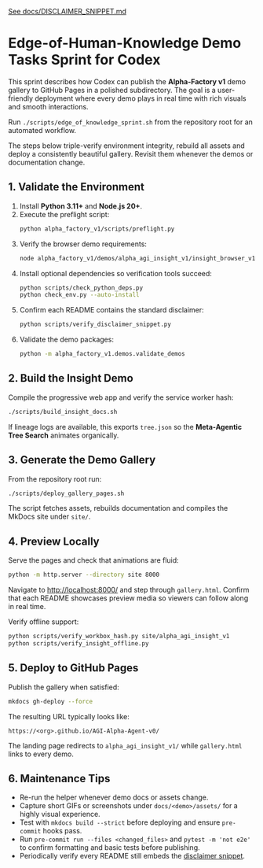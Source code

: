 [See docs/DISCLAIMER_SNIPPET.md](../docs/DISCLAIMER_SNIPPET.md)

# Edge-of-Human-Knowledge Demo Tasks Sprint for Codex

This sprint describes how Codex can publish the **Alpha-Factory v1** demo gallery to GitHub Pages in a polished subdirectory. The goal is a user-friendly deployment where every demo plays in real time with rich visuals and smooth interactions.

Run `./scripts/edge_of_knowledge_sprint.sh` from the repository root for an automated workflow.

The steps below triple-verify environment integrity, rebuild all assets and deploy a consistently beautiful gallery. Revisit them whenever the demos or documentation change.

## 1. Validate the Environment
1. Install **Python 3.11+** and **Node.js 20+**.
2. Execute the preflight script:
   ```bash
   python alpha_factory_v1/scripts/preflight.py
   ```
3. Verify the browser demo requirements:
   ```bash
   node alpha_factory_v1/demos/alpha_agi_insight_v1/insight_browser_v1/build/version_check.js
   ```
4. Install optional dependencies so verification tools succeed:
   ```bash
   python scripts/check_python_deps.py
   python check_env.py --auto-install
   ```
5. Confirm each README contains the standard disclaimer:
   ```bash
   python scripts/verify_disclaimer_snippet.py
   ```
6. Validate the demo packages:
   ```bash
   python -m alpha_factory_v1.demos.validate_demos
   ```

## 2. Build the Insight Demo
Compile the progressive web app and verify the service worker hash:
```bash
./scripts/build_insight_docs.sh
```
If lineage logs are available, this exports `tree.json` so the **Meta-Agentic Tree Search** animates organically.

## 3. Generate the Demo Gallery
From the repository root run:
```bash
./scripts/deploy_gallery_pages.sh
```
The script fetches assets, rebuilds documentation and compiles the MkDocs site under `site/`.

## 4. Preview Locally
Serve the pages and check that animations are fluid:
```bash
python -m http.server --directory site 8000
```
Navigate to <http://localhost:8000/> and step through `gallery.html`. Confirm that each README showcases preview media so viewers can follow along in real time.

Verify offline support:
```bash
python scripts/verify_workbox_hash.py site/alpha_agi_insight_v1
python scripts/verify_insight_offline.py
```

## 5. Deploy to GitHub Pages
Publish the gallery when satisfied:
```bash
mkdocs gh-deploy --force
```
The resulting URL typically looks like:
```
https://<org>.github.io/AGI-Alpha-Agent-v0/
```
The landing page redirects to `alpha_agi_insight_v1/` while `gallery.html` links to every demo.

## 6. Maintenance Tips
- Re-run the helper whenever demo docs or assets change.
- Capture short GIFs or screenshots under `docs/<demo>/assets/` for a highly visual experience.
- Test with `mkdocs build --strict` before deploying and ensure `pre-commit` hooks pass.
- Run `pre-commit run --files <changed_files>` and `pytest -m 'not e2e'` to confirm formatting and basic tests before publishing.
- Periodically verify every README still embeds the [disclaimer snippet](../docs/DISCLAIMER_SNIPPET.md).
